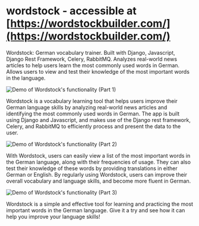 # wordstock - accessible at [https://wordstockbuilder.com/](https://wordstockbuilder.com/)
Wordstock: German vocabulary trainer. Built with Django, Javascript, Django Rest Framework, Celery, RabbitMQ. Analyzes real-world news articles to help users learn the most commonly used words in German. Allows users to view and test their knowledge of the most important words in the language.

![Demo of Wordstock's functionality (Part 1)](https://media.giphy.com/media/iG5jCIdvkgaHepyxIz/giphy.gif)

Wordstock is a vocabulary learning tool that helps users improve their German language skills by analyzing real-world news articles and identifying the most commonly used words in German. The app is built using Django and Javascript, and makes use of the Django rest framework, Celery, and RabbitMQ to efficiently process and present the data to the user.

![Demo of Wordstock's functionality (Part 2)](https://media.giphy.com/media/rCIIYopU8FQH67cq8u/giphy.gif)

With Wordstock, users can easily view a list of the most important words in the German language, along with their frequencies of usage. They can also test their knowledge of these words by providing translations in either German or English. By regularly using Wordstock, users can improve their overall vocabulary and language skills, and become more fluent in German.

![Demo of Wordstock's functionality (Part 3)](https://media.giphy.com/media/g9xMXTMpUm6FfeNggj/giphy.gif)

Wordstock is a simple and effective tool for learning and practicing the most important words in the German language. Give it a try and see how it can help you improve your language skills!
